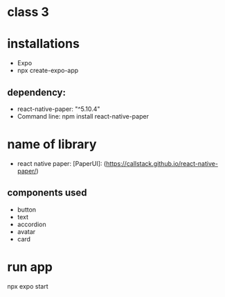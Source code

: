 # class 3

# installations
- Expo
- npx create-expo-app

## dependency:
- react-native-paper: "^5.10.4"
- Command line: npm install react-native-paper

# name of library
- react native paper: [PaperUI]: (https://callstack.github.io/react-native-paper/)

## components used
- button
- text
- accordion
- avatar
- card

# run app
npx expo start

